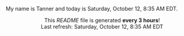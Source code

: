 My name is Tanner and today is Saturday, October 12, 8:35 AM EDT.

<p align="center">This <i>README</i> file is generated <b>every 3 hours</b>!</br>Last refresh: Saturday, October 12, 8:35 AM EDT<br /></p>
